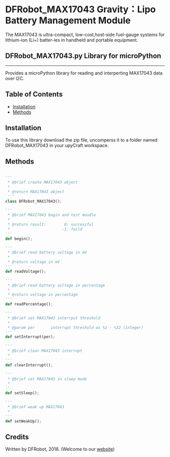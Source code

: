 # DFRobot_MAX17043 Gravity：Lipo Battery Management Module

The MAX17043 is ultra-compact, low-cost,host-side fuel-gauge systems 
for lithium-ion (Li+) batter-ies in handheld and portable equipment.

## DFRobot_MAX17043.py Library for microPython
---------------------------------------------------------
Provides a microPython library for reading and interperting MAX17043 data over I2C.

## Table of Contents

* [Installation](#installation)
* [Methods](#methods)

## Installation

To use this library download the zip file, uncomperss it to a folder named DFRobot_MAX17043 in your upyCraft workspace.

## Methods

```python

'''
 * @brief create MAX17043 object
 *
 * @return MAX17043 object
 '''
class DFRobot_MAX17043();

'''
 * @brief MAX17043 begin and test moudle
 *
 * @return result:        0: successful
 *                       -1: faild
'''
def begin();

'''
 * @brief read battery voltage in mV
 *
 * @return voltage in mV
'''
def readVoltage();

'''
 * @brief read battery voltage in percentage
 *
 * @return voltage in percentage
'''
def readPercentage();

'''
 * @brief set MAX17043 interrput threshold
 *
 * @param per       interrupt threshold as %1 - %32 (integer)
'''
def setInterrupt(per);

'''
 * @brief clear MAX17043 interrupt
 * 
'''
def clearInterrupt();

'''
 * @brief set MAX17043 in sleep mode
 * 
'''
def setSleep();

'''
 * @brief weak up MAX17043
 * 
'''
def setWeakUp();

```

## Credits

Written by DFRobot, 2018. (Welcome to our [website](https://www.dfrobot.com/))
